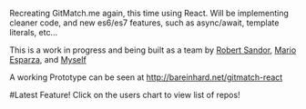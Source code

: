 Recreating GitMatch.me again, this time using React. Will be implementing cleaner code, and new es6/es7 features, such as async/await, template literals, etc...

This is a work in progress and being built as a team by [Robert Sandor](https://github.com/robertisandor), [Mario Esparza](https://github.com/MarioEsparza), and [Myself](https://github.com/bareinhard)


A working Prototype can be seen at http://bareinhard.net/gitmatch-react



#Latest Feature!
Click on the users chart to view list of repos!
